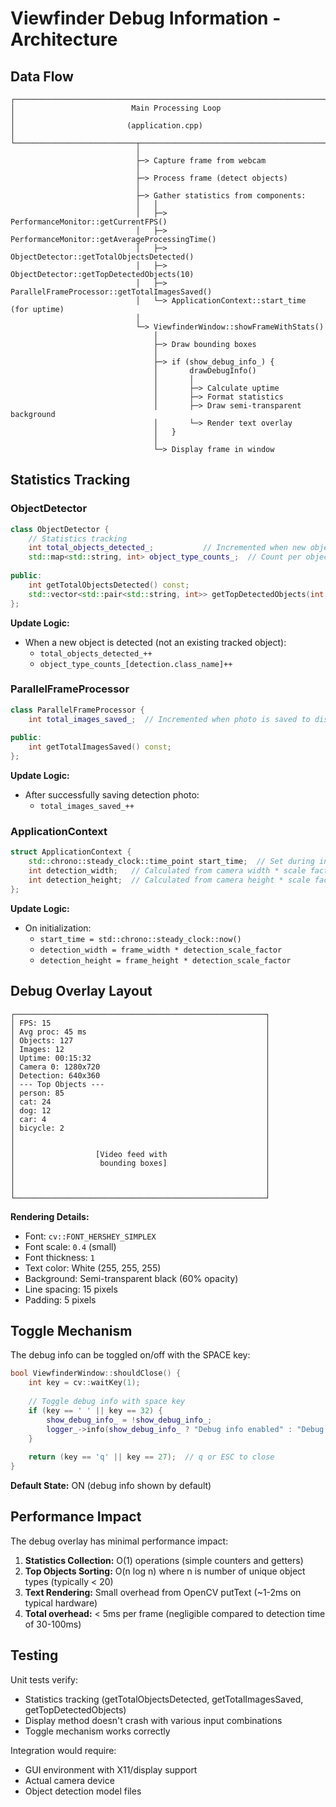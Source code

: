 # Viewfinder Debug Information - Architecture

## Data Flow

```
┌─────────────────────────────────────────────────────────────────────┐
│                          Main Processing Loop                        │
│                         (application.cpp)                            │
└───────────────────────────┬─────────────────────────────────────────┘
                            │
                            ├─> Capture frame from webcam
                            │
                            ├─> Process frame (detect objects)
                            │
                            ├─> Gather statistics from components:
                            │   │
                            │   ├─> PerformanceMonitor::getCurrentFPS()
                            │   ├─> PerformanceMonitor::getAverageProcessingTime()
                            │   ├─> ObjectDetector::getTotalObjectsDetected()
                            │   ├─> ObjectDetector::getTopDetectedObjects(10)
                            │   ├─> ParallelFrameProcessor::getTotalImagesSaved()
                            │   └─> ApplicationContext::start_time (for uptime)
                            │
                            └─> ViewfinderWindow::showFrameWithStats()
                                │
                                ├─> Draw bounding boxes
                                │
                                ├─> if (show_debug_info_) {
                                │       drawDebugInfo()
                                │       │
                                │       ├─> Calculate uptime
                                │       ├─> Format statistics
                                │       ├─> Draw semi-transparent background
                                │       └─> Render text overlay
                                │   }
                                │
                                └─> Display frame in window
```

## Statistics Tracking

### ObjectDetector

```cpp
class ObjectDetector {
    // Statistics tracking
    int total_objects_detected_;           // Incremented when new object enters frame
    std::map<std::string, int> object_type_counts_;  // Count per object type
    
public:
    int getTotalObjectsDetected() const;
    std::vector<std::pair<std::string, int>> getTopDetectedObjects(int top_n) const;
};
```

**Update Logic:**
- When a new object is detected (not an existing tracked object):
  - `total_objects_detected_++`
  - `object_type_counts_[detection.class_name]++`

### ParallelFrameProcessor

```cpp
class ParallelFrameProcessor {
    int total_images_saved_;  // Incremented when photo is saved to disk
    
public:
    int getTotalImagesSaved() const;
};
```

**Update Logic:**
- After successfully saving detection photo:
  - `total_images_saved_++`

### ApplicationContext

```cpp
struct ApplicationContext {
    std::chrono::steady_clock::time_point start_time;  // Set during initialization
    int detection_width;   // Calculated from camera width * scale factor
    int detection_height;  // Calculated from camera height * scale factor
};
```

**Update Logic:**
- On initialization:
  - `start_time = std::chrono::steady_clock::now()`
  - `detection_width = frame_width * detection_scale_factor`
  - `detection_height = frame_height * detection_scale_factor`

## Debug Overlay Layout

```
┌────────────────────────────────────────────────────────┐
│ FPS: 15                                                │
│ Avg proc: 45 ms                                        │
│ Objects: 127                                           │
│ Images: 12                                             │
│ Uptime: 00:15:32                                       │
│ Camera 0: 1280x720                                     │
│ Detection: 640x360                                     │
│ --- Top Objects ---                                    │
│ person: 85                                             │
│ cat: 24                                                │
│ dog: 12                                                │
│ car: 4                                                 │
│ bicycle: 2                                             │
│                                                        │
│                                                        │
│                  [Video feed with                      │
│                   bounding boxes]                      │
│                                                        │
│                                                        │
│                                                        │
└────────────────────────────────────────────────────────┘
```

**Rendering Details:**
- Font: `cv::FONT_HERSHEY_SIMPLEX`
- Font scale: `0.4` (small)
- Font thickness: `1`
- Text color: White (255, 255, 255)
- Background: Semi-transparent black (60% opacity)
- Line spacing: 15 pixels
- Padding: 5 pixels

## Toggle Mechanism

The debug info can be toggled on/off with the SPACE key:

```cpp
bool ViewfinderWindow::shouldClose() {
    int key = cv::waitKey(1);
    
    // Toggle debug info with space key
    if (key == ' ' || key == 32) {
        show_debug_info_ = !show_debug_info_;
        logger_->info(show_debug_info_ ? "Debug info enabled" : "Debug info disabled");
    }
    
    return (key == 'q' || key == 27);  // q or ESC to close
}
```

**Default State:** ON (debug info shown by default)

## Performance Impact

The debug overlay has minimal performance impact:

1. **Statistics Collection:** O(1) operations (simple counters and getters)
2. **Top Objects Sorting:** O(n log n) where n is number of unique object types (typically < 20)
3. **Text Rendering:** Small overhead from OpenCV putText (~1-2ms on typical hardware)
4. **Total overhead:** < 5ms per frame (negligible compared to detection time of 30-100ms)

## Testing

Unit tests verify:
- Statistics tracking (getTotalObjectsDetected, getTotalImagesSaved, getTopDetectedObjects)
- Display method doesn't crash with various input combinations
- Toggle mechanism works correctly

Integration would require:
- GUI environment with X11/display support
- Actual camera device
- Object detection model files
